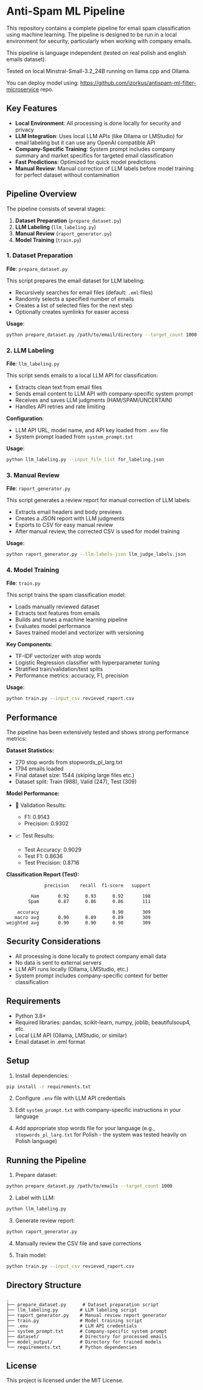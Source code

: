 # Anti-Spam ML Pipeline

This repository contains a complete pipeline for email spam classification using machine learning. The pipeline is designed to be run in a local environment for security, particularly when working with company emails. 

This pipeline is language independent (tested on real polish and english emails dataset). 

Tested on local Minstral-Small-3.2_24B running on llama.cpp and Ollama.

You can deploy model using: https://github.com/izorkus/antispam-ml-filter-microservice repo.

## Key Features

- **Local Environment**: All processing is done locally for security and privacy
- **LLM Integration**: Uses local LLM APIs (like Ollama or LMStudio) for email labeling but it can use any OpenAI compatible API
- **Company-Specific Training**: System prompt includes company summary and market specifics for targeted email classification
- **Fast Predictions**: Optimized for quick model predictions
- **Manual Review**: Manual correction of LLM labels before model training for perfect dataset without contamination

## Pipeline Overview

The pipeline consists of several stages:

1. **Dataset Preparation** (`prepare_dataset.py`)
2. **LLM Labeling** (`llm_labeling.py`)
3. **Manual Review** (`raport_generator.py`)
4. **Model Training** (`train.py`)

### 1. Dataset Preparation

**File**: `prepare_dataset.py`

This script prepares the email dataset for LLM labeling:
- Recursively searches for email files (default: `.eml` files)
- Randomly selects a specified number of emails
- Creates a list of selected files for the next step
- Optionally creates symlinks for easier access

**Usage**:
```bash
python prepare_dataset.py /path/to/email/directory --target_count 1000
```

### 2. LLM Labeling

**File**: `llm_labeling.py`

This script sends emails to a local LLM API for classification:
- Extracts clean text from email files
- Sends email content to LLM API with company-specific system prompt
- Receives and saves LLM judgments (HAM/SPAM/UNCERTAIN)
- Handles API retries and rate limiting

**Configuration**:
- LLM API URL, model name, and API key loaded from `.env` file
- System prompt loaded from `system_prompt.txt`

**Usage**:
```bash
python llm_labeling.py --input_file_list for_labeling.json
```

### 3. Manual Review

**File**: `raport_generator.py`

This script generates a review report for manual correction of LLM labels:
- Extracts email headers and body previews
- Creates a JSON report with LLM judgments
- Exports to CSV for easy manual review
- After manual review, the corrected CSV is used for model training

**Usage**:
```bash
python raport_generator.py --llm-labels-json llm_judge_labels.json
```

### 4. Model Training

**File**: `train.py`

This script trains the spam classification model:
- Loads manually reviewed dataset
- Extracts text features from emails
- Builds and tunes a machine learning pipeline
- Evaluates model performance
- Saves trained model and vectorizer with versioning

**Key Components**:
- TF-IDF vectorizer with stop words
- Logistic Regression classifier with hyperparameter tuning
- Stratified train/validation/test splits
- Performance metrics: accuracy, F1, precision

**Usage**:
```bash
python train.py --input_csv revieved_raport.csv
```

## Performance

The pipeline has been extensively tested and shows strong performance metrics:

**Dataset Statistics:**
- 270 stop words from stopwords_pl_larg.txt
- 1794 emails loaded
- Final dataset size: 1544 (skiping large files etc.)
- Dataset split: Train (988), Valid (247), Test (309)

**Model Performance:**
- 🧠 Validation Results:
  - F1: 0.9143
  - Precision: 0.9302

- 📈 Test Results:
  - Test Accuracy: 0.9029
  - Test F1: 0.8636
  - Test Precision: 0.8716

**Classification Report (Test):**
```
              precision    recall  f1-score   support

         Ham       0.92      0.93      0.92       198
        Spam       0.87      0.86      0.86       111

    accuracy                           0.90       309
   macro avg       0.90      0.89      0.89       309
weighted avg       0.90      0.90      0.90       309
```

## Security Considerations

- All processing is done locally to protect company email data
- No data is sent to external servers
- LLM API runs locally (Ollama, LMStudio, etc.)
- System prompt includes company-specific context for better classification

## Requirements

- Python 3.8+
- Required libraries: pandas, scikit-learn, numpy, joblib, beautifulsoup4, etc.
- Local LLM API (Ollama, LMStudio, or similar)
- Email dataset in .eml format

## Setup

1. Install dependencies:
```bash
pip install -r requirements.txt
```

2. Configure `.env` file with LLM API credentials

3. Edit `system_prompt.txt` with company-specific instructions in your language
4. Add appropriate stop words file for your language (e.g., `stopwords_pl_larg.txt` for Polish - the system was tested heavily on Polish language)

## Running the Pipeline

1. Prepare dataset:
```bash
python prepare_dataset.py /path/to/emails --target_count 1000
```

2. Label with LLM:
```bash
python llm_labeling.py
```

3. Generate review report:
```bash
python raport_generator.py
```

4. Manually review the CSV file and save corrections

5. Train model:
```bash
python train.py --input_csv revieved_raport.csv
```

## Directory Structure

```
.
├── prepare_dataset.py      # Dataset preparation script
├── llm_labeling.py        # LLM labeling script
├── raport_generator.py    # Manual review report generator
├── train.py               # Model training script
├── .env                   # LLM API credentials
├── system_prompt.txt      # Company-specific system prompt
├── dataset/               # Directory for processed emails
├── model_output/          # Directory for trained models
└── requirements.txt       # Python dependencies
```

## License

This project is licensed under the MIT License.
  
